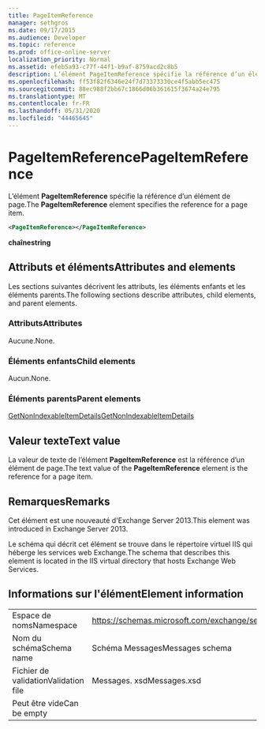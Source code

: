 ```yaml
---
title: PageItemReference
manager: sethgros
ms.date: 09/17/2015
ms.audience: Developer
ms.topic: reference
ms.prod: office-online-server
localization_priority: Normal
ms.assetid: efeb5a93-c77f-44f1-b9af-8759acd2c8b5
description: L’élément PageItemReference spécifie la référence d’un élément de page.
ms.openlocfilehash: ff53f82f6346e24f7d73373330ce4f5abb5ec475
ms.sourcegitcommit: 88ec988f2bb67c1866d06b361615f3674a24e795
ms.translationtype: MT
ms.contentlocale: fr-FR
ms.lasthandoff: 05/31/2020
ms.locfileid: "44465645"
---
```

# <a name="pageitemreference"></a><span data-ttu-id="c7ddc-103">PageItemReference</span><span class="sxs-lookup"><span data-stu-id="c7ddc-103">PageItemReference</span></span>

<span data-ttu-id="c7ddc-104">L’élément **PageItemReference** spécifie la référence d’un élément de page.</span><span class="sxs-lookup"><span data-stu-id="c7ddc-104">The **PageItemReference** element specifies the reference for a page item.</span></span> 
  
```XML
<PageItemReference></PageItemReference>
```

 <span data-ttu-id="c7ddc-105">**chaîne**</span><span class="sxs-lookup"><span data-stu-id="c7ddc-105">**string**</span></span>
## <a name="attributes-and-elements"></a><span data-ttu-id="c7ddc-106">Attributs et éléments</span><span class="sxs-lookup"><span data-stu-id="c7ddc-106">Attributes and elements</span></span>

<span data-ttu-id="c7ddc-107">Les sections suivantes décrivent les attributs, les éléments enfants et les éléments parents.</span><span class="sxs-lookup"><span data-stu-id="c7ddc-107">The following sections describe attributes, child elements, and parent elements.</span></span>
  
### <a name="attributes"></a><span data-ttu-id="c7ddc-108">Attributs</span><span class="sxs-lookup"><span data-stu-id="c7ddc-108">Attributes</span></span>

<span data-ttu-id="c7ddc-109">Aucune.</span><span class="sxs-lookup"><span data-stu-id="c7ddc-109">None.</span></span>
  
### <a name="child-elements"></a><span data-ttu-id="c7ddc-110">Éléments enfants</span><span class="sxs-lookup"><span data-stu-id="c7ddc-110">Child elements</span></span>

<span data-ttu-id="c7ddc-111">Aucun.</span><span class="sxs-lookup"><span data-stu-id="c7ddc-111">None.</span></span>
  
### <a name="parent-elements"></a><span data-ttu-id="c7ddc-112">Éléments parents</span><span class="sxs-lookup"><span data-stu-id="c7ddc-112">Parent elements</span></span>

[<span data-ttu-id="c7ddc-113">GetNonIndexableItemDetails</span><span class="sxs-lookup"><span data-stu-id="c7ddc-113">GetNonIndexableItemDetails</span></span>](getnonindexableitemdetails.md)
  
## <a name="text-value"></a><span data-ttu-id="c7ddc-114">Valeur texte</span><span class="sxs-lookup"><span data-stu-id="c7ddc-114">Text value</span></span>

<span data-ttu-id="c7ddc-115">La valeur de texte de l’élément **PageItemReference** est la référence d’un élément de page.</span><span class="sxs-lookup"><span data-stu-id="c7ddc-115">The text value of the **PageItemReference** element is the reference for a page item.</span></span> 
  
## <a name="remarks"></a><span data-ttu-id="c7ddc-116">Remarques</span><span class="sxs-lookup"><span data-stu-id="c7ddc-116">Remarks</span></span>

<span data-ttu-id="c7ddc-117">Cet élément est une nouveauté d'Exchange Server 2013.</span><span class="sxs-lookup"><span data-stu-id="c7ddc-117">This element was introduced in Exchange Server 2013.</span></span>
  
<span data-ttu-id="c7ddc-118">Le schéma qui décrit cet élément se trouve dans le répertoire virtuel IIS qui héberge les services web Exchange.</span><span class="sxs-lookup"><span data-stu-id="c7ddc-118">The schema that describes this element is located in the IIS virtual directory that hosts Exchange Web Services.</span></span>
  
## <a name="element-information"></a><span data-ttu-id="c7ddc-119">Informations sur l'élément</span><span class="sxs-lookup"><span data-stu-id="c7ddc-119">Element information</span></span>

|||
|:-----|:-----|
|<span data-ttu-id="c7ddc-120">Espace de noms</span><span class="sxs-lookup"><span data-stu-id="c7ddc-120">Namespace</span></span>  <br/> |https://schemas.microsoft.com/exchange/services/2006/messages  <br/> |
|<span data-ttu-id="c7ddc-121">Nom du schéma</span><span class="sxs-lookup"><span data-stu-id="c7ddc-121">Schema name</span></span>  <br/> |<span data-ttu-id="c7ddc-122">Schéma Messages</span><span class="sxs-lookup"><span data-stu-id="c7ddc-122">Messages schema</span></span>  <br/> |
|<span data-ttu-id="c7ddc-123">Fichier de validation</span><span class="sxs-lookup"><span data-stu-id="c7ddc-123">Validation file</span></span>  <br/> |<span data-ttu-id="c7ddc-124">Messages. xsd</span><span class="sxs-lookup"><span data-stu-id="c7ddc-124">Messages.xsd</span></span>  <br/> |
|<span data-ttu-id="c7ddc-125">Peut être vide</span><span class="sxs-lookup"><span data-stu-id="c7ddc-125">Can be empty</span></span>  <br/> ||
   

